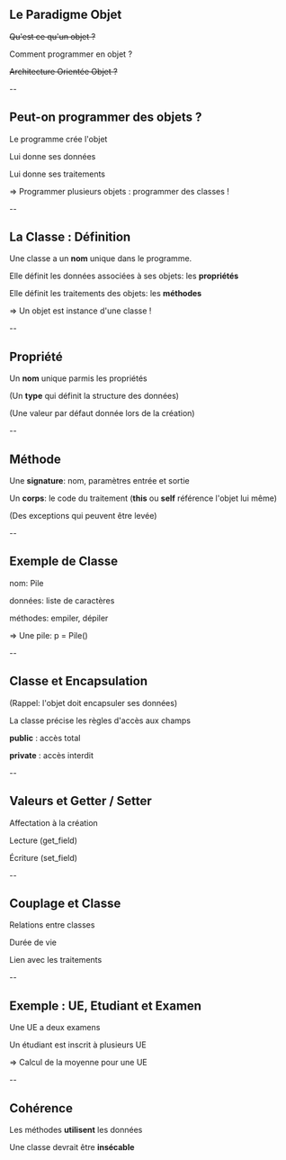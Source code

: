 ## Le Paradigme Objet

~~Qu'est ce qu'un objet ?~~

Comment programmer en objet  ?

~~Architecture Orientée Objet ?~~

--

## Peut-on programmer des objets ?

Le programme crée l'objet

Lui donne ses données

Lui donne ses traitements

$\Rightarrow$ Programmer plusieurs objets : programmer des classes !

--

## La Classe : Définition

Une classe a un **nom** unique dans le programme.

Elle définit les données associées à ses objets: les **propriétés**

Elle définit les traitements des objets: les **méthodes**

$\Rightarrow$ Un objet est instance d'une classe !

--

## Propriété

Un **nom** unique parmis les propriétés

(Un **type** qui définit la structure des données)

(Une valeur par défaut donnée lors de la création)

--

## Méthode

Une **signature**: nom, paramètres entrée et sortie 

Un **corps**: le code du traitement (**this** ou **self** référence l'objet lui même)  

(Des exceptions qui peuvent être levée)

--


## Exemple de Classe

nom: Pile

données: liste de caractères

méthodes: empiler, dépiler

$\Rightarrow$ Une pile: p = Pile()

--

## Classe et Encapsulation

(Rappel: l'objet doit encapsuler ses données)

La classe précise les règles d'accès aux champs

**public** : accès total

**private** : accès interdit

--

## Valeurs et Getter / Setter

Affectation à la création

Lecture (get_field)

Écriture (set_field)

--

## Couplage et Classe

Relations entre classes

Durée de vie

Lien avec les traitements

--

## Exemple : UE, Etudiant et Examen

Une UE a deux examens

Un étudiant est inscrit à plusieurs UE

$\Rightarrow$ Calcul de la moyenne pour une UE

--

## Cohérence

Les méthodes **utilisent** les données

Une classe devrait être **insécable**
